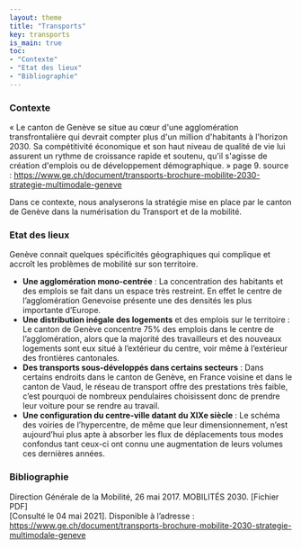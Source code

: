 ```yaml
---
layout: theme
title: "Transports"
key: transports
is_main: true
toc:
- "Contexte"
- "Etat des lieux"
- "Bibliographie"
---
```


### Contexte

« Le canton de Genève se situe au cœur d'une agglomération transfrontalière qui devrait compter plus d'un million d'habitants à l'horizon 2030. Sa compétitivité économique et son haut niveau de qualité de vie lui assurent un rythme de croissance rapide et soutenu, qu'il s'agisse de création d'emplois ou de développement démographique. » page 9.
source : https://www.ge.ch/document/transports-brochure-mobilite-2030-strategie-multimodale-geneve

Dans ce contexte, nous analyserons la stratégie mise en place par le canton de Genève dans la numérisation du Transport et de la mobilité.


### Etat des lieux 

Genève connait quelques spécificités géographiques qui complique et accroît les problèmes de mobilité sur son territoire. 

- **Une agglomération mono-centrée** : La concentration des habitants et des emplois se fait dans un espace très restreint. En effet le centre de l’agglomération Genevoise présente une des densités les plus importante d’Europe. 
- **Une distribution inégale des logements** et des emplois sur le territoire : Le canton de Genève concentre 75% des emplois dans le centre de l’agglomération, alors que la majorité des travailleurs et des nouveaux logements sont eux situé à l’extérieur du centre, voir même à l’extérieur des frontières cantonales. 
- **Des transports sous-développés dans certains secteurs** : Dans certains endroits dans le canton de Genève, en France voisine et dans le canton de Vaud, le réseau de transport offre des prestations très faible, c’est pourquoi de nombreux pendulaires choisissent donc de prendre leur voiture pour se rendre au travail. 
- **Une configuration du centre-ville datant du XIXe siècle** : Le schéma des voiries de l’hypercentre, de même que leur dimensionnement, n’est aujourd’hui plus apte à absorber les flux de déplacements tous modes confondus tant ceux-ci ont connu une augmentation de leurs volumes ces dernières années. 


### Bibliographie

Direction Générale de la Mobilité, 26 mai 2017. MOBILITÉS 2030. [Fichier PDF]  
[Consulté le 04 mai 2021]. Disponible à l’adresse :
https://www.ge.ch/document/transports-brochure-mobilite-2030-strategie-multimodale-geneve
